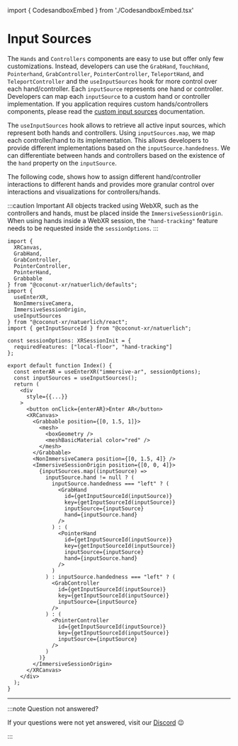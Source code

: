 import { CodesandboxEmbed } from './CodesandboxEmbed.tsx'

# Input Sources

The `Hands` and `Controllers` components are easy to use but offer only few customizations. Instead, developers can use the `GrabHand`, `TouchHand`, `Pointerhand`, `GrabController`, `PointerController`, `TeleportHand`, and `TeleportController` and the `useInputSources` hook for more control over each hand/controller. Each `inputSource` represents one hand or controller. Developers can map each `inputSource` to a custom hand or controller implementation. If you application requires custom hands/controllers components, please read the [custom input sources](./custom-input-sources.md) documentation.

The `useInputSources` hook allows to retrieve all active input sources, which represent both hands and controllers. Using `inputSources.map`, we map each controller/hand to its implementation. This allows developers to provide different implementations based on the `inputSource.handedness`. We can differentiate between hands and controllers based on the existence of the `hand` property on the `inputSource`.

The following code, shows how to assign different hand/controller interactions to different hands and provides more granular control over interactions and visualizations for controllers/hands.

:::caution Important
All objects tracked using WebXR, such as the controllers and hands, must be placed inside the `ImmersiveSessionOrigin`.
When using hands inside a WebXR session, the `"hand-tracking"` feature needs to be requested inside the `sessionOptions`.
:::

<CodesandboxEmbed path="natuerlich-input-sources-gwgzhg"/>


```tsx
import {
  XRCanvas,
  GrabHand,
  GrabController,
  PointerController,
  PointerHand,
  Grabbable
} from "@coconut-xr/natuerlich/defaults";
import {
  useEnterXR,
  NonImmersiveCamera,
  ImmersiveSessionOrigin,
  useInputSources
} from "@coconut-xr/natuerlich/react";
import { getInputSourceId } from "@coconut-xr/natuerlich";

const sessionOptions: XRSessionInit = {
  requiredFeatures: ["local-floor", "hand-tracking"]
};

export default function Index() {
  const enterAR = useEnterXR("immersive-ar", sessionOptions);
  const inputSources = useInputSources();
  return (
    <div
      style={{...}}
    >
      <button onClick={enterAR}>Enter AR</button>
      <XRCanvas>
        <Grabbable position={[0, 1.5, 1]}>
          <mesh>
            <boxGeometry />
            <meshBasicMaterial color="red" />
          </mesh>
        </Grabbable>
        <NonImmersiveCamera position={[0, 1.5, 4]} />
        <ImmersiveSessionOrigin position={[0, 0, 4]}>
          {inputSources.map((inputSource) =>
            inputSource.hand != null ? (
              inputSource.handedness === "left" ? (
                <GrabHand
                  id={getInputSourceId(inputSource)}
                  key={getInputSourceId(inputSource)}
                  inputSource={inputSource}
                  hand={inputSource.hand}
                />
              ) : (
                <PointerHand
                  id={getInputSourceId(inputSource)}
                  key={getInputSourceId(inputSource)}
                  inputSource={inputSource}
                  hand={inputSource.hand}
                />
              )
            ) : inputSource.handedness === "left" ? (
              <GrabController
                id={getInputSourceId(inputSource)}
                key={getInputSourceId(inputSource)}
                inputSource={inputSource}
              />
            ) : (
              <PointerController
                id={getInputSourceId(inputSource)}
                key={getInputSourceId(inputSource)}
                inputSource={inputSource}
              />
            )
          )}
        </ImmersiveSessionOrigin>
      </XRCanvas>
    </div>
  );
}

```

---

:::note Question not answered?

If your questions were not yet answered, visit our [Discord](https://discord.gg/NCYM8ujndE) 😉

:::
